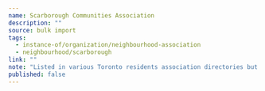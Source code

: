 ```yaml
---
name: Scarborough Communities Association
description: ""
source: bulk import
tags:
  - instance-of/organization/neighbourhood-association
  - neighbourhood/scarborough
link: ""
note: "Listed in various Toronto residents association directories but no active website or current contact information found. The URL previously listed (scarborocommunity.com) belongs to a Calgary organization with the same acronym."
published: false
---
```


<!-- Community added via bulk import -->
<!-- Note: Organization status unclear - listed in directories but no active presence found -->
